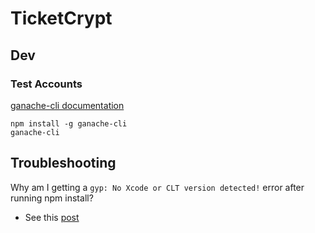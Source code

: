 # TicketCrypt 

## Dev

### Test Accounts
[ganache-cli documentation](https://github.com/trufflesuite/ganache-cli)
```
npm install -g ganache-cli
ganache-cli
```

## Troubleshooting
Why am I getting a `gyp: No Xcode or CLT version detected!` error after running npm install? 
- See this [post](https://stackoverflow.com/questions/27665426/trying-to-install-bcrypt-into-node-project-node-set-up-issues)
